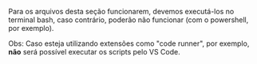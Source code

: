 Para os arquivos desta seção funcionarem, devemos executá-los no terminal bash, caso contrário, poderão não funcionar (com o powershell, por exemplo). 

Obs: Caso esteja utilizando extensões como "code runner", por exemplo, **não** será possível executar os scripts pelo VS Code.